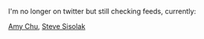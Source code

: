 I'm no longer on twitter but still checking feeds, currently:

[Amy Chu](https://twitter.com/AmyChu),
[Steve Sisolak](https://twitter.com/SteveSisolak)
